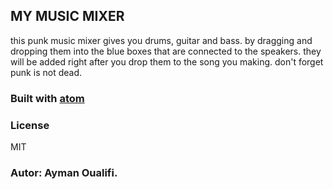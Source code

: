 
## MY MUSIC MIXER

this punk music mixer gives you drums, guitar and bass. by dragging and dropping them into the blue boxes that are connected to the speakers. they will be added right after you drop them to the song you making. don't forget punk is not dead.


### Built with [atom](https://atom.io/)

### License
MIT

### Autor: Ayman Oualifi.
